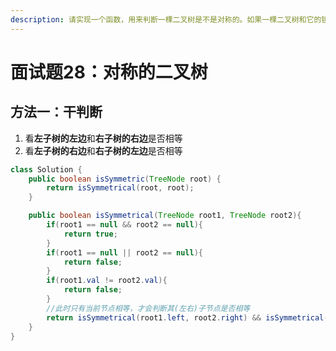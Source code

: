```yaml
---
description: 请实现一个函数，用来判断一棵二叉树是不是对称的。如果一棵二叉树和它的镜像一样，那么它是对称的。
---
```


# 面试题28：对称的二叉树

## 方法一：干判断

1. 看**左子树的左边**和**右子树的右边**是否相等
2. 看**左子树的右边**和**右子树的左边**是否相等

```java
class Solution {
    public boolean isSymmetric(TreeNode root) {
        return isSymmetrical(root, root);
    }

    public boolean isSymmetrical(TreeNode root1, TreeNode root2){
        if(root1 == null && root2 == null){
            return true;
        }
        if(root1 == null || root2 == null){
            return false;
        }
        if(root1.val != root2.val){
            return false;
        }
        //此时只有当前节点相等，才会判断其(左右)子节点是否相等
        return isSymmetrical(root1.left, root2.right) && isSymmetrical(root1.right, root2.left);
    }
}
```

